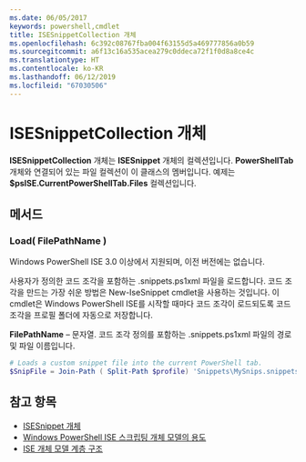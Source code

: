 ```yaml
---
ms.date: 06/05/2017
keywords: powershell,cmdlet
title: ISESnippetCollection 개체
ms.openlocfilehash: 6c392c08767fba004f63155d5a469777856a0b59
ms.sourcegitcommit: a6f13c16a535acea279c0ddeca72f1f0d8a8ce4c
ms.translationtype: HT
ms.contentlocale: ko-KR
ms.lasthandoff: 06/12/2019
ms.locfileid: "67030506"
---
```

# <a name="the-isesnippetcollection-object"></a>ISESnippetCollection 개체

**ISESnippetCollection** 개체는 **ISESnippet** 개체의 컬렉션입니다. **PowerShellTab** 개체와 연결되어 있는 파일 컬렉션이 이 클래스의 멤버입니다. 예제는 **$psISE.CurrentPowerShellTab.Files** 컬렉션입니다.

## <a name="methods"></a>메서드

### <a name="load-filepathname-"></a>Load\( FilePathName \)

Windows PowerShell ISE 3.0 이상에서 지원되며, 이전 버전에는 없습니다.

사용자가 정의한 코드 조각을 포함하는 .snippets.ps1xml 파일을 로드합니다. 코드 조각을 만드는 가장 쉬운 방법은 New-IseSnippet cmdlet을 사용하는 것입니다. 이 cmdlet은 Windows PowerShell ISE를 시작할 때마다 코드 조각이 로드되도록 코드 조각을 프로필 폴더에 자동으로 저장합니다.

**FilePathName** – 문자열. 코드 조각 정의를 포함하는 .snippets.ps1xml 파일의 경로 및 파일 이름입니다.

```powershell
# Loads a custom snippet file into the current PowerShell tab.
$SnipFile = Join-Path ( Split-Path $profile) 'Snippets\MySnips.snippets.ps1xml' $psISE.CurrentPowerShellTab.Snippets.Add($SnipPath)
```

## <a name="see-also"></a>참고 항목

- [ISESnippet 개체](The-ISESnippetObject.md)
- [Windows PowerShell ISE 스크립팅 개체 모델의 용도](Purpose-of-the-Windows-PowerShell-ISE-Scripting-Object-Model.md)
- [ISE 개체 모델 계층 구조](The-ISE-Object-Model-Hierarchy.md)
